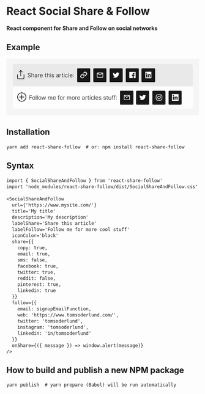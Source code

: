 # React Social Share & Follow

**React component for Share and Follow on social networks**

## Example

![Example use of react-share-follow](docs/demo.png)

## Installation

    yarn add react-share-follow  # or: npm install react-share-follow

## Syntax

    import { SocialShareAndFollow } from 'react-share-follow'
    import 'node_modules/react-share-follow/dist/SocialShareAndFollow.css'
    
    <SocialShareAndFollow
      url={'https://www.mysite.com/'}
      title='My title'
      description='My description'
      labelShare='Share this article'
      labelFollow='Follow me for more cool stuff'
      iconColor='black'
      share={{
        copy: true,
        email: true,
        sms: false,
        facebook: true,
        twitter: true,
        reddit: false,
        pinterest: true,
        linkedin: true
      }}
      follow={{
        email: signupEmailFunction,
        web: 'https://www.tomsoderlund.com/',
        twitter: 'tomsoderlund',
        instagram: 'tomsoderlund',
        linkedin: 'in/tomsoderlund'
      }}
      onShare={({ message }) => window.alert(message)}
    />

## How to build and publish a new NPM package

    yarn publish  # yarn prepare (Babel) will be run automatically
